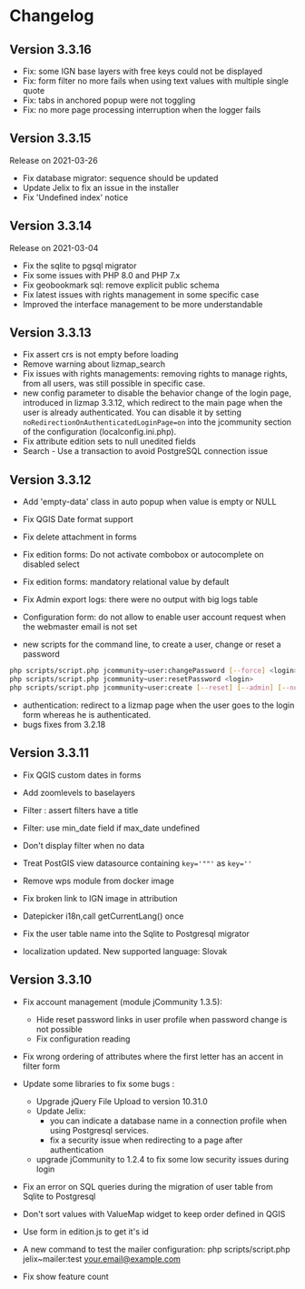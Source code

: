 Changelog
=========

Version 3.3.16
--------------

- Fix: some IGN base layers with free keys could not be displayed
- Fix: form filter no more fails when using text values with multiple single quote
- Fix: tabs in anchored popup were not toggling
- Fix: no more page processing interruption when the logger fails

Version 3.3.15
--------------

Release on 2021-03-26

- Fix database migrator: sequence should be updated 
- Update Jelix to fix an issue in the installer
- Fix 'Undefined index' notice

Version 3.3.14
--------------

Release on 2021-03-04

- Fix the sqlite to pgsql migrator
- Fix some issues with PHP 8.0 and PHP 7.x
- Fix geobookmark sql: remove explicit public schema
- Fix latest issues with rights management in some specific case
- Improved the interface management to be more understandable

Version 3.3.13
--------------

- Fix assert crs is not empty before loading
- Remove warning about lizmap_search
- Fix issues with rights managements: removing rights to manage rights, from all
  users, was still possible in specific case.
- new config parameter to disable the behavior change of the login page,
  introduced in lizmap 3.3.12, which redirect to the main page when the user
  is already authenticated. You can disable it by setting `noRedirectionOnAuthenticatedLoginPage=on`
  into the jcommunity section of the configuration (localconfig.ini.php).
- Fix attribute edition sets to null unedited fields
- Search - Use a transaction to avoid PostgreSQL connection issue


Version 3.3.12
--------------

- Add 'empty-data' class in auto popup when value is empty or NULL
- Fix QGIS Date format support
- Fix delete attachment in forms
- Fix edition forms: Do not activate combobox or autocomplete on disabled select
- Fix edition forms: mandatory relational value by default
- Fix Admin export logs: there were no output with big logs table

- Configuration form: do not allow to enable user account request when the
  webmaster email is not set
- new scripts for the command line, to create a user, change or reset a password

```bash
php scripts/script.php jcommunity~user:changePassword [--force] <login> [<password>]
php scripts/script.php jcommunity~user:resetPassword <login>
php scripts/script.php jcommunity~user:create [--reset] [--admin] [--no-error-if-exist] <login> <email> [<password>]
```

- authentication: redirect to a lizmap page when the user goes to the login
  form whereas he is authenticated.
- bugs fixes from 3.2.18


Version 3.3.11
---------------------

- Fix QGIS custom dates in forms
- Add zoomlevels to baselayers
- Filter : assert filters have a title
- Filter: use min_date field if max_date undefined
- Don't display filter when no data

- Treat PostGIS view datasource containing `key='""'` as `key=''`
- Remove wps module from docker image
- Fix broken link to IGN image in attribution
- Datepicker i18n,call getCurrentLang() once
- Fix the user table name into the Sqlite to Postgresql migrator
- localization updated. New supported language: Slovak

Version 3.3.10
---------------------

- Fix account management (module jCommunity 1.3.5):
  - Hide reset password links in user profile when password change is not possible
  - Fix configuration reading
- Fix wrong ordering of attributes where the first letter has an accent in filter form

- Update some libraries to fix some bugs :
    - Upgrade jQuery File Upload to version 10.31.0
    - Update Jelix:
      - you can indicate a database name in a connection profile
        when using Postgresql services.
      - fix a security issue when redirecting to a page after authentication
    - upgrade jCommunity to 1.2.4 to fix some low security issues during login
- Fix an error on SQL queries during the migration of user table from Sqlite to Postgresql
- Don't sort values with ValueMap widget to keep order defined in QGIS
- Use form in edition.js to get it's id
- A new command to test the mailer configuration:
  php scripts/script.php jelix~mailer:test your.email@example.com
- Fix show feature count

